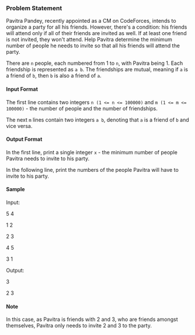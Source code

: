 ### Problem Statement

Pavitra Pandey, recently appointed as a CM on CodeForces, intends to organize a party for all his friends. However, there's a condition: his friends will attend only if all of their friends are invited as well. If at least one friend is not invited, they won't attend. Help Pavitra determine the minimum number of people he needs to invite so that all his friends will attend the party.

There are `n` people, each numbered from 1 to `n`, with Pavitra being 1. Each friendship is represented as `a b`. The friendships are mutual, meaning if `a` is a friend of `b`, then `b` is also a friend of `a`.

#### Input Format
The first line contains two integers `n (1 <= n <= 100000)` and `m (1 <= m <= 100000)` - the number of people and the number of friendships.

The next `m` lines contain two integers `a b`, denoting that `a` is a friend of `b` and vice versa.

#### Output Format
In the first line, print a single integer `x` - the minimum number of people Pavitra needs to invite to his party.

In the following line, print the numbers of the people Pavitra will have to invite to his party.

#### Sample

Input:

5 4

1 2

2 3

4 5

3 1

Output:

3

2 3

#### Note
In this case, as Pavitra is friends with 2 and 3, who are friends amongst themselves, Pavitra only needs to invite 2 and 3 to the party.
